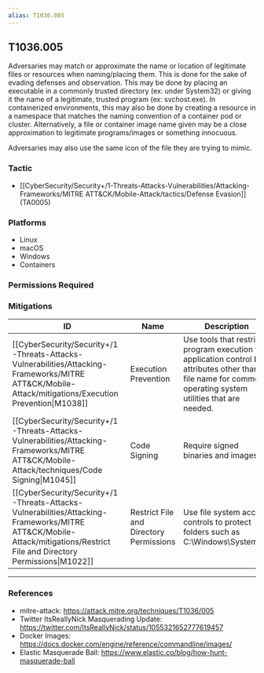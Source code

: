 ```yaml
---
alias: T1036.005
---
```


## T1036.005

Adversaries may match or approximate the name or location of legitimate files or resources when naming/placing them. This is done for the sake of evading defenses and observation. This may be done by placing an executable in a commonly trusted directory (ex: under System32) or giving it the name of a legitimate, trusted program (ex: svchost.exe). In containerized environments, this may also be done by creating a resource in a namespace that matches the naming convention of a container pod or cluster. Alternatively, a file or container image name given may be a close approximation to legitimate programs/images or something innocuous.

Adversaries may also use the same icon of the file they are trying to mimic.


### Tactic
- [[CyberSecurity/Security+/1-Threats-Attacks-Vulnerabilities/Attacking-Frameworks/MITRE ATT&CK/Mobile-Attack/tactics/Defense Evasion]] (TA0005)

### Platforms
- Linux
- macOS
- Windows
- Containers

### Permissions Required

### Mitigations

| ID | Name | Description |
| --- | --- | --- |
| [[CyberSecurity/Security+/1-Threats-Attacks-Vulnerabilities/Attacking-Frameworks/MITRE ATT&CK/Mobile-Attack/mitigations/Execution Prevention\|M1038]] | Execution Prevention | Use tools that restrict program execution via application control by attributes other than file name for common operating system utilities that are needed. |
| [[CyberSecurity/Security+/1-Threats-Attacks-Vulnerabilities/Attacking-Frameworks/MITRE ATT&CK/Mobile-Attack/techniques/Code Signing\|M1045]] | Code Signing | Require signed binaries and images. |
| [[CyberSecurity/Security+/1-Threats-Attacks-Vulnerabilities/Attacking-Frameworks/MITRE ATT&CK/Mobile-Attack/mitigations/Restrict File and Directory Permissions\|M1022]] | Restrict File and Directory Permissions | Use file system access controls to protect folders such as C:\Windows\System32. |


---
### References

- mitre-attack: https://attack.mitre.org/techniques/T1036/005
- Twitter ItsReallyNick Masquerading Update: https://twitter.com/ItsReallyNick/status/1055321652777619457
- Docker Images: https://docs.docker.com/engine/reference/commandline/images/
- Elastic Masquerade Ball: https://www.elastic.co/blog/how-hunt-masquerade-ball
